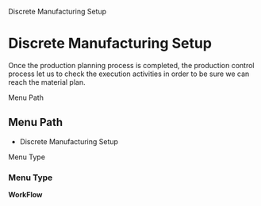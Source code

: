 
Discrete Manufacturing Setup
# Discrete Manufacturing Setup


Once the production planning process is completed, the production control process let us to check the execution activities in order to be sure we can reach the material plan.

Menu Path
## Menu Path



- Discrete Manufacturing Setup

Menu Type
### Menu Type

**WorkFlow**

